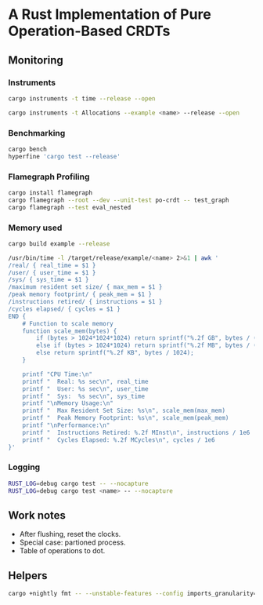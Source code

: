 # A Rust Implementation of Pure Operation-Based CRDTs

## Monitoring

### Instruments

```sh
cargo instruments -t time --release --open

cargo instruments -t Allocations --example <name> --release --open
```

### Benchmarking

```sh
cargo bench
hyperfine 'cargo test --release'
```

### Flamegraph Profiling

```sh
cargo install flamegraph
cargo flamegraph --root --dev --unit-test po-crdt -- test_graph
cargo flamegraph --test eval_nested
```

### Memory used

```sh
cargo build example --release

/usr/bin/time -l /target/release/example/<name> 2>&1 | awk '
/real/ { real_time = $1 }
/user/ { user_time = $1 }
/sys/ { sys_time = $1 }
/maximum resident set size/ { max_mem = $1 }
/peak memory footprint/ { peak_mem = $1 }
/instructions retired/ { instructions = $1 }
/cycles elapsed/ { cycles = $1 }
END {
    # Function to scale memory
    function scale_mem(bytes) {
        if (bytes > 1024*1024*1024) return sprintf("%.2f GB", bytes / (1024*1024*1024));
        else if (bytes > 1024*1024) return sprintf("%.2f MB", bytes / (1024*1024));
        else return sprintf("%.2f KB", bytes / 1024);
    }

    printf "CPU Time:\n"
    printf "  Real: %s sec\n", real_time
    printf "  User: %s sec\n", user_time
    printf "  Sys:  %s sec\n", sys_time
    printf "\nMemory Usage:\n"
    printf "  Max Resident Set Size: %s\n", scale_mem(max_mem)
    printf "  Peak Memory Footprint: %s\n", scale_mem(peak_mem)
    printf "\nPerformance:\n"
    printf "  Instructions Retired: %.2f MInst\n", instructions / 1e6
    printf "  Cycles Elapsed: %.2f MCycles\n", cycles / 1e6
}'
```

### Logging

```sh
RUST_LOG=debug cargo test -- --nocapture
RUST_LOG=debug cargo test <name> -- --nocapture
```

## Work notes

- After flushing, reset the clocks.
- Special case: partioned process.
- Table of operations to dot.

## Helpers

```sh
cargo +nightly fmt -- --unstable-features --config imports_granularity=Crate,group_imports=StdExternalCrate
```
